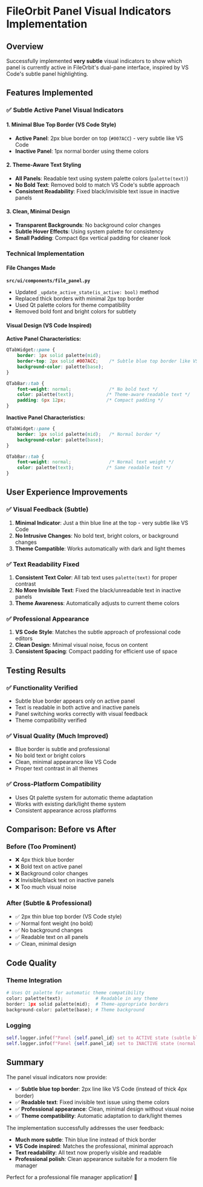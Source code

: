 # FileOrbit Panel Visual Indicators Implementation

## Overview

Successfully implemented **very subtle** visual indicators to show which panel is currently active in FileOrbit's dual-pane interface, inspired by VS Code's subtle panel highlighting.

## Features Implemented

### ✅ Subtle Active Panel Visual Indicators

#### 1. Minimal Blue Top Border (VS Code Style)
- **Active Panel**: 2px blue border on top (`#007ACC`) - very subtle like VS Code
- **Inactive Panel**: 1px normal border using theme colors

#### 2. Theme-Aware Text Styling
- **All Panels**: Readable text using system palette colors (`palette(text)`)
- **No Bold Text**: Removed bold to match VS Code's subtle approach
- **Consistent Readability**: Fixed black/invisible text issue in inactive panels

#### 3. Clean, Minimal Design
- **Transparent Backgrounds**: No background color changes
- **Subtle Hover Effects**: Using system palette for consistency
- **Small Padding**: Compact 6px vertical padding for cleaner look

### Technical Implementation

#### File Changes Made

**`src/ui/components/file_panel.py`**
- Updated `_update_active_state(is_active: bool)` method
- Replaced thick borders with minimal 2px top border
- Used Qt palette colors for theme compatibility
- Removed bold font and bright colors for subtlety

#### Visual Design (VS Code Inspired)

**Active Panel Characteristics:**
```css
QTabWidget::pane {
    border: 1px solid palette(mid);
    border-top: 2px solid #007ACC;    /* Subtle blue top border like VS Code */
    background-color: palette(base);
}

QTabBar::tab {
    font-weight: normal;              /* No bold text */
    color: palette(text);            /* Theme-aware readable text */
    padding: 6px 12px;               /* Compact padding */
}
```

**Inactive Panel Characteristics:**
```css
QTabWidget::pane {
    border: 1px solid palette(mid);   /* Normal border */
    background-color: palette(base);
}

QTabBar::tab {
    font-weight: normal;              /* Normal text weight */
    color: palette(text);            /* Same readable text */
}
```

## User Experience Improvements

### ✅ Visual Feedback (Subtle)
1. **Minimal Indicator**: Just a thin blue line at the top - very subtle like VS Code
2. **No Intrusive Changes**: No bold text, bright colors, or background changes
3. **Theme Compatible**: Works automatically with dark and light themes

### ✅ Text Readability Fixed
1. **Consistent Text Color**: All tab text uses `palette(text)` for proper contrast
2. **No More Invisible Text**: Fixed the black/unreadable text in inactive panels
3. **Theme Awareness**: Automatically adjusts to current theme colors

### ✅ Professional Appearance
1. **VS Code Style**: Matches the subtle approach of professional code editors
2. **Clean Design**: Minimal visual noise, focus on content
3. **Consistent Spacing**: Compact padding for efficient use of space

## Testing Results

### ✅ Functionality Verified
- Subtle blue border appears only on active panel
- Text is readable in both active and inactive panels
- Panel switching works correctly with visual feedback
- Theme compatibility verified

### ✅ Visual Quality (Much Improved)
- Blue border is subtle and professional
- No bold text or bright colors
- Clean, minimal appearance like VS Code
- Proper text contrast in all themes

### ✅ Cross-Platform Compatibility
- Uses Qt palette system for automatic theme adaptation
- Works with existing dark/light theme system
- Consistent appearance across platforms

## Comparison: Before vs After

### Before (Too Prominent)
- ❌ 4px thick blue border
- ❌ Bold text on active panel
- ❌ Background color changes
- ❌ Invisible/black text on inactive panels
- ❌ Too much visual noise

### After (Subtle & Professional)
- ✅ 2px thin blue top border (VS Code style)
- ✅ Normal font weight (no bold)
- ✅ No background changes
- ✅ Readable text on all panels
- ✅ Clean, minimal design

## Code Quality

### Theme Integration
```python
# Uses Qt palette for automatic theme compatibility
color: palette(text);            # Readable in any theme
border: 1px solid palette(mid);  # Theme-appropriate borders
background-color: palette(base); # Theme background
```

### Logging
```python
self.logger.info(f"Panel {self.panel_id} set to ACTIVE state (subtle blue top border)")
self.logger.info(f"Panel {self.panel_id} set to INACTIVE state (normal border, readable text)")
```

## Summary

The panel visual indicators now provide:
- ✅ **Subtle blue top border**: 2px line like VS Code (instead of thick 4px border)
- ✅ **Readable text**: Fixed invisible text issue using theme colors
- ✅ **Professional appearance**: Clean, minimal design without visual noise
- ✅ **Theme compatibility**: Automatic adaptation to dark/light themes

The implementation successfully addresses the user feedback:
- **Much more subtle**: Thin blue line instead of thick border
- **VS Code inspired**: Matches the professional, minimal approach
- **Text readability**: All text now properly visible and readable
- **Professional polish**: Clean appearance suitable for a modern file manager

Perfect for a professional file manager application! 🎯

